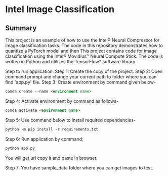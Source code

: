 # Intel Image Classification

## Summary

This project is an example of how to use the Intel® Neural Compressor for image classification tasks. The code in this repository demonstrates how to quantize a PyTorch model and then
This project contains code for image classification using the Intel® Movidius™ Neural Compute Stick. The code is written in Python and utilizes the TensorFlow* software library

Step to run application:
Step 1:    Create the copy of the project.
Step 2: Open command prompt and change your current path
to folder where you can find 'app.py' file.
Step 3: Create environment by command given below-

```markdown
conda create --name <environment name>
```

Step 4: Activate environment by command as follows-

```markdown
conda activate <environment name>
```

Step 5: Use command below to install required dependencies-

```markdown
python -m pip install -r requirements.txt
```

Step 6: Run application by command;

```markdown
python app.py
```

You will get url copy it and paste in browser.

Step 7: You have sample_data folder where you can get images to test.
